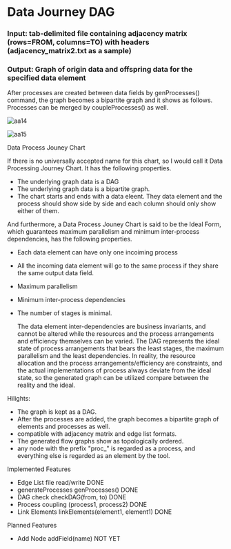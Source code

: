 # Data Journey DAG

### Input: tab-delimited file containing adjacency matrix (rows=FROM, columns=TO) with headers (adjacency_matrix2.txt as a sample)
### Output: Graph of origin data and offspring data for the specified data element

After processes are created between data fields by genProcesses() command, the graph becomes a bipartite graph and it shows as follows.  Processes can be merged by coupleProcesses() as well.

![aa14](https://github.com/tomkob9999/data_journey_dag/assets/96751911/9def45aa-b027-41e7-99d9-720ddacbe3f0)

![aa15](https://github.com/tomkob9999/data_journey_dag/assets/96751911/e1d609b4-3bf4-4dc1-83c3-eea387a051d2)

Data Process Jouney Chart

If there is no universally accepted name for this chart, so I would call it Data Processing Journey Chart.  It has the following properties.
- The underlying graph data is a DAG
- The underlying graph data is a bipartite graph.
- The chart starts and ends with a data eleent.  They data element and the process should show side by side and each column should only show either of them.

And furthermore, a Data Process Jouney Chart is said to be the Ideal Form, which guarantees maximum parallelism and minimum inter-process dependencies, has the following properties.
- Each data element can have only one incoiming process
- All the incoming data element will go to the same process if they share the same output data field.
- Maximum parallelism
- Minimum inter-process dependencies
- The number of stages is minimal.

  The data element inter-dependencies are business invariants, and cannot be altered while the resources and the process arrangements and efficiency themselves can be varied.  The DAG represents the ideal state of process arrangements that bears the least stages, the maximum parallelism and the least dependencies.  In reality, the resource allocation and the process arrangements/efficiency are constraints, and the actual implementations of process always deviate from the ideal state, so the generated graph can be utilized compare between the reality and the ideal.
  
Hilights:

- The graph is kept as a DAG.
- After the processes are added, the graph becomes a bipartite graph of elements and processes as well.
- compatible with adjacency matrix and edge list formats.
- The generated flow graphs show as topologically ordered.
- any node with the prefix "proc_" is regarded as a process, and everything else is regarded as an element by the tool.

Implemented Features
- Edge List file read/write DONE
- generateProcesses  genProcesses() DONE
- DAG check  checkDAG(from, to) DONE
- Process coupling  (process1, process2) DONE
- Link Elements  linkElements(element1, element1) DONE

Planned Features
- Add Node  addField(name) NOT YET
  
